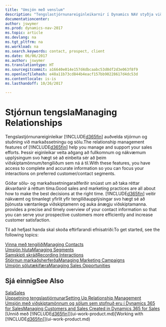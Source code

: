 ```yaml
---
title: "Umsjón með venslum"
description: "Tengslastjórnunareiginleikarnir í Dynamics NAV styðja við sölutilburði þína og veita þér aðgang að upplýsingum um tengiliði og viðföng svo þú getir sinnt viðskiptamönnum svo vel sé."
documentationcenter: 
author: jswymer
ms.prod: dynamics-nav-2017
ms.topic: article
ms.devlang: na
ms.tgt_pltfrm: na
ms.workload: na
ms.search.keywords: contact, prospect, client
ms.date: 06/06/2017
ms.author: jswymer
ms.translationtype: HT
ms.sourcegitcommit: a16640e014e157d4dbcaabc53d0df2d3e063f8f9
ms.openlocfilehash: e48a11b73cd844b4eacf157bb90228617d4dc53d
ms.contentlocale: is-is
ms.lasthandoff: 10/26/2017

---
```

# <a name="managing-relationships"></a><span data-ttu-id="307f1-103">Stjórnun tengsla</span><span class="sxs-lookup"><span data-stu-id="307f1-103">Managing Relationships</span></span>
<span data-ttu-id="307f1-104">Tengslastjórnunareiginleikar [!INCLUDE[d365fin](includes/d365fin_md.md)] auðvelda stjórnun og stuðning við markaðssetningu og sölu.</span><span class="sxs-lookup"><span data-stu-id="307f1-104">The relationship management features of [!INCLUDE[d365fin](includes/d365fin_md.md)] help you manage and support your sales efforts.</span></span> <span data-ttu-id="307f1-105">Þessir eiginleikar veita aðgang að fullkomnum og nákvæmum upplýsingum svo hægt sé að einbeita sér að þeim viðskiptamönnum/tengiliðum sem ná á til.</span><span class="sxs-lookup"><span data-stu-id="307f1-105">With these features, you have access to complete and accurate information so you can focus your interactions on preferred customer/contact segments.</span></span>

<span data-ttu-id="307f1-106">Góðar sölu- og markaðssetningaraðferðir snúast um að taka réttar ákvarðanir á réttum tíma.</span><span class="sxs-lookup"><span data-stu-id="307f1-106">Good sales and marketing practices are all about how to make the best decisions at the right time.</span></span> [!INCLUDE[d365fin](includes/d365fin_md.md)]<span data-ttu-id="307f1-107"> veitir nákvæmt og tímanlegt yfirlit yfir tengiliðaupplýsingar svo hægt sé að þjónusta væntanlega viðskiptamenn og auka ánægju viðskiptamanna.</span><span class="sxs-lookup"><span data-stu-id="307f1-107"> provides a precise and timely overview of your contact information so that you can serve your prospective customers more efficiently and increase customer satisfaction.</span></span>

<span data-ttu-id="307f1-108">Til að hefjast handa skal skoða eftirfarandi efnisatriði:</span><span class="sxs-lookup"><span data-stu-id="307f1-108">To get started, see the following topics:</span></span>

[<span data-ttu-id="307f1-109">Vinna með tengiliði</span><span class="sxs-lookup"><span data-stu-id="307f1-109">Managing Contacts</span></span>](marketing-contacts.md)  
[<span data-ttu-id="307f1-110">Umsjón hluta</span><span class="sxs-lookup"><span data-stu-id="307f1-110">Managing Segments</span></span>](marketing-segments.md)  
[<span data-ttu-id="307f1-111">Samskipti skráð</span><span class="sxs-lookup"><span data-stu-id="307f1-111">Recording Interactions</span></span>](marketing-interactions.md)  
[<span data-ttu-id="307f1-112">Stjórnun markaðsherferða</span><span class="sxs-lookup"><span data-stu-id="307f1-112">Managing Marketing Campaigns</span></span>](marketing-campaigns.md)  
[<span data-ttu-id="307f1-113">Umsjón sölutækifæra</span><span class="sxs-lookup"><span data-stu-id="307f1-113">Managing Sales Opportunities</span></span>](marketing-manage-sales-opportunities.md)

## <a name="see-also"></a><span data-ttu-id="307f1-114">Sjá einnig</span><span class="sxs-lookup"><span data-stu-id="307f1-114">See Also</span></span>
[<span data-ttu-id="307f1-115">Sala</span><span class="sxs-lookup"><span data-stu-id="307f1-115">Sales</span></span>](sales-manage-sales.md)  
[<span data-ttu-id="307f1-116">Uppsetning tengslastjórnunar</span><span class="sxs-lookup"><span data-stu-id="307f1-116">Setting Up Relationship Management</span></span>](marketing-setup-marketing.md)  
[<span data-ttu-id="307f1-117">Umsjón með viðskiptamönnum og sölum sem stofnuð eru í Dynamics 365 for Sales</span><span class="sxs-lookup"><span data-stu-id="307f1-117">Managing Customers and Sales Created in Dynamics 365 for Sales</span></span>](marketing-integrate-dynamicscrm.md)  
<span data-ttu-id="307f1-118">[Unnið með [!INCLUDE[d365fin](includes/d365fin_md.md)]](ui-work-product.md)</span><span class="sxs-lookup"><span data-stu-id="307f1-118">[Working with [!INCLUDE[d365fin](includes/d365fin_md.md)]](ui-work-product.md)</span></span>  

